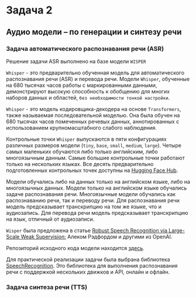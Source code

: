 # Задача 2
## Аудио модели – по генерации и синтезу речи
### Задача автоматического распознавания речи (ASR)
Решение задачи ASR выполнено на базе модели `WISPER`

`Whisper` - это предварительно обученная модель для автоматического распознавания речи (ASR) и перевода речи. Модели `Whisper`, обученные на 680 тысячах часов работы с маркированными данными, демонстрируют высокую способность к обобщению для многих наборов данных и областей, `без необходимости тонкой настройки`.

`Whisper` - это модель кодировщика-декодера на основе `Transformers`, также называемая последовательной моделью. Она была обучен на 680 тысячах часов помеченных речевых данных, аннотированных с использованием крупномасштабного слабого наблюдения.

Контрольные точки `Whisper` выпускаются в пяти конфигурациях различных размеров модели (`tiny`, `base`, `small`, `medium`, `large`). Четыре самых маленьких обучаются либо только английским, либо многоязычным данным. Самые большие контрольные точки работают только на нескольких языках. Все десять предварительно подготовленных контрольных точек доступны на [Hugging Face Hub](https://huggingface.co/openai/whisper-large).

Модели обучались либо на данных только на английском языке, либо на многоязычных данных. Модели только на английском языке обучались задаче распознавания речи. Многоязычные модели обучались как распознаванию речи, так и переводу речи. Для распознавания речи модель предсказывает транскрипцию на том же языке, что и аудиозапись. Для перевода речи модель предсказывает транскрипцию на язык, отличный от аудиозаписи.

`Wisper` была предложена в статье [Robust Speech Recognition via Large-Scale Weak Supervision:](https://arxiv.org/abs/2212.04356) Алеком Рэдфордом и другими из OpenAI.

Репозиторий исходного кода модели находится [здесь](https://github.com/openai/whisper). 

Для практической реализации задачи была выбрана библиотека [SpeechRecognition](https://pypi.org/project/SpeechRecognition/). Это библиотека для выполнения распознавания речи с поддержкой нескольких движков и API, онлайн и офлайн.

### Задача синтеза речи (TTS)
